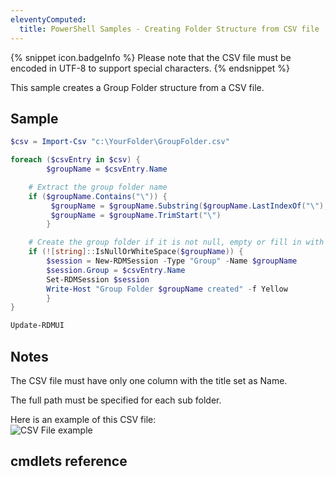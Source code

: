 ```yaml
---
eleventyComputed:
  title: PowerShell Samples - Creating Folder Structure from CSV file
---
```

{% snippet icon.badgeInfo %} 
Please note that the CSV file must be encoded in UTF-8 to support special characters. 
{% endsnippet %}
 
This sample creates a Group Folder structure from a CSV file. 

## Sample 

```powershell
$csv = Import-Csv "c:\YourFolder\GroupFolder.csv" 

foreach ($csvEntry in $csv) { 
        $groupName = $csvEntry.Name 

    # Extract the group folder name 
    if ($groupName.Contains("\")) { 
         $groupName = $groupName.Substring($groupName.LastIndexOf("\"), $groupName.Length - $groupName.LastIndexOf("\")) 
         $groupName = $groupName.TrimStart("\") 
        } 

    # Create the group folder if it is not null, empty or fill in with space characters 
    if (![string]::IsNullOrWhiteSpace($groupName)) { 
        $session = New-RDMSession -Type "Group" -Name $groupName 
        $session.Group = $csvEntry.Name 
        Set-RDMSession $session 
        Write-Host "Group Folder $groupName created" -f Yellow 
        } 
} 

Update-RDMUI 
```

## Notes 

The CSV file must have only one column with the title set as Name.  

The full path must be specified for each sub folder.  

Here is an example of this CSV file:  
![CSV File example](https://webdevolutions.azureedge.net/docs/en/rdm/windows/clip11585.png) 

## cmdlets reference 

